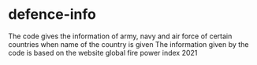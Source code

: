 # defence-info
The code gives the information of army, navy and air force of certain countries when name of the country is given
The information given by the code is based on the website global fire power index 2021
